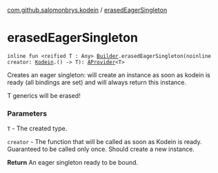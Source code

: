 [com.github.salomonbrys.kodein](index.md) / [erasedEagerSingleton](.)

# erasedEagerSingleton

`inline fun <reified T : Any> `[`Builder`](-kodein/-builder/index.md)`.erasedEagerSingleton(noinline creator: `[`Kodein`](-kodein/index.md)`.() -> T): `[`AProvider`](-a-provider/index.md)`<T>`

Creates an eager singleton: will create an instance as soon as kodein is ready (all bindings are set) and will always return this instance.

T generics will be erased!

### Parameters

`T` - The created type.

`creator` - The function that will be called as soon as Kodein is ready. Guaranteed to be called only once. Should create a new instance.

**Return**
An eager singleton ready to be bound.


